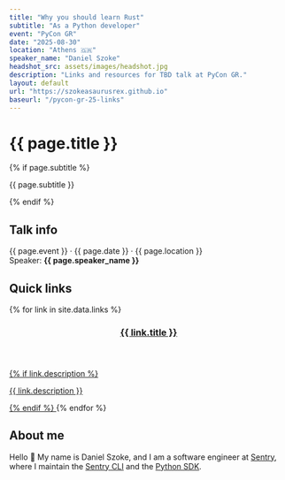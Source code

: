 ```yaml
---
title: "Why you should learn Rust"
subtitle: "As a Python developer"
event: "PyCon GR"
date: "2025-08-30"
location: "Athens 🇬🇷"
speaker_name: "Daniel Szoke"
headshot_src: assets/images/headshot.jpg
description: "Links and resources for TBD talk at PyCon GR."
layout: default
url: "https://szokeasaurusrex.github.io"
baseurl: "/pycon-gr-25-links"
---
```


# {{ page.title }}

{% if page.subtitle %}

<p class="subtitle">{{ page.subtitle }}</p>
{% endif %}

## Talk info

<div class="event-meta">
  <span class="event">{{ page.event }}</span> · 
  <span class="date">{{ page.date }}</span> · 
  <span class="location">{{ page.location }}</span>
</div>
<div class="speaker-meta">Speaker: <strong>{{ page.speaker_name }}</strong></div>

## Quick links

<div class="card-grid">
{% for link in site.data.links %}
<a href="{{ link.url }}" class="link-card">
  <header>
    <h3 markdown="1">{{ link.title }}</h3>
  </header>
  {% if link.description %}
  <p class="card-description" markdown="1">{{ link.description }}</p>
  {% endif %}
</a>
{% endfor %}
</div>

## About me

Hello 👋 My name is Daniel Szoke, and I am a software engineer at [Sentry](https://sentry.io/welcome), where I maintain the [Sentry CLI](https://github.com/getsentry/sentry-cli) and the [Python SDK](https://github.com/getsentry/sentry-python).
